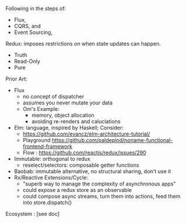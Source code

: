 Following in the steps of: 
  - Flux, 
  - CQRS, and 
  - Event Sourcing, 

Redux: imposes restrictions on when state updates can happen. 
  - Truth
  - Read-Only
  - Pure

Prior Art:
  - Flux
    - no concept of dispatcher
    - assumes you never mutate your data
    - Om's Example: 
      - memory, object allocation
      + avoiding re-renders and caluclations
  - Elm: language, inspired by Haskell; Consider:
    - https://github.com/evancz/elm-architecture-tutorial/
    - Playground    https://github.com/paldepind/noname-functional-frontend-framework
    - Flow : https://github.com/reactjs/redux/issues/290
  - Immutable: orthogonal to redux
    - reselect/selectors: composable getter functions
  - Baobab: immutable alternative, no structural sharing, don't use it
  - Rx/Reactive Extensions/Cycle:
    - "superb way to manage the complexity of asynchronous apps"
    - could expose a redux store as an observable
    - could compose async streams, turn them into actions, feed them into store.dispatch()

Ecosystem : [see doc]

